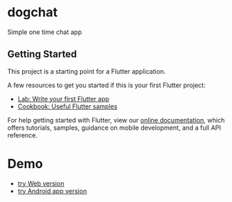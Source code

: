 # dogchat

Simple one time chat app

## Getting Started

This project is a starting point for a Flutter application.

A few resources to get you started if this is your first Flutter project:

- [Lab: Write your first Flutter app](https://flutter.dev/docs/get-started/codelab)
- [Cookbook: Useful Flutter samples](https://flutter.dev/docs/cookbook)

For help getting started with Flutter, view our
[online documentation](https://flutter.dev/docs), which offers tutorials,
samples, guidance on mobile development, and a full API reference.

# Demo
- [try Web version](https://freddiefujiwara.com/dogchat/)
- [try Android app version](https://github.com/freddiefujiwara/dogchat/suites/1354340122/artifacts/22004596)
